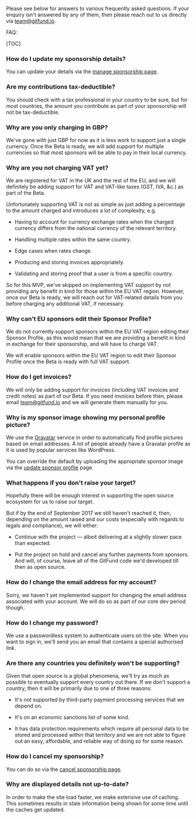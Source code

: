 Please see below for answers to various frequently asked questions. If your
enquiry isn't answered by any of them, then please reach out to us directly via
team@gitfund.io.

FAQ:

[TOC]

### How do I update my sponsorship details?

You can update your details via the [manage sponsorship page](/manage.sponsorship).

### Are my contributions tax-deductible?

You should check with a tax professional in your country to be sure, but for
most countries, the amount you contribute as part of your sponsorship will not
be tax-deductible.

### Why are you only charging in GBP?

We've gone with just GBP for now as it is less work to support just a single
currency. Once the Beta is ready, we will add support for multiple currencies so
that most sponsors will be able to pay in their local currency.

### Why are you not charging VAT yet?

We are registered for VAT in the UK and the rest of the EU, and we will
definitely be adding support for VAT and VAT-like taxes (GST, IVA, &c.) as part
of the Beta.

Unfortunately supporting VAT is not as simple as just adding a percentage to the
amount charged and introduces a lot of complexity, e.g.

* Having to account for currency exchange rates when the charged currency
  differs from the national currency of the relevant territory.

* Handling multiple rates within the same country.

* Edge cases when rates change.

* Producing and storing invoices appropriately.

* Validating and storing proof that a user is from a specific country.

So for this MVP, we've skipped on implementing VAT support by not providing any
benefit in kind for those within the EU VAT region. However, once our Beta is
ready, we will reach out for VAT-related details from you before charging any
additional VAT, if necessary.

### Why can't EU sponsors edit their Sponsor Profile?

We do not currently support sponsors within the EU VAT region editing their
Sponsor Profile, as this would mean that we are providing a benefit in kind in
exchange for their sponsorship, and will have to charge VAT.

We will enable sponsors within the EU VAT region to edit their Sponsor Profile
once the Beta is ready with full VAT support.

### How do I get invoices?

We will only be adding support for invoices (including VAT invoices and credit
notes) as part of our Beta. If you need invoices before then, please email
team@gitfund.io and we will generate them manually for you.

### Why is my sponsor image showing my personal profile picture?

We use the [Gravatar](https://en.gravatar.com/) service in order to
automatically find profile pictures based on email addresses. A lot of people
already have a Gravatar profile as it is used by popular services like
WordPress.

You can override the default by uploading the appropriate sponsor image via the
[update sponsor profile](/update.sponsor.profile) page.

### What happens if you don't raise your target?

Hopefully there will be enough interest in supporting the open source ecosystem
for us to raise our target.

But if by the end of September 2017 we still haven't reached it, then, depending
on the amount raised and our costs (especially with regards to legals and
compliance), we will either:

* Continue with the project — albeit delivering at a slightly slower pace than
  expected.

* Put the project on hold and cancel any further payments from sponsors. And
  will, of course, leave all of the GitFund code we'd developed till then as
  open source.

### How do I change the email address for my account?

Sorry, we haven't yet implemented support for changing the email address
associated with your account. We will do so as part of our core dev period
though.

### How do I change my password?

We use a passwordless system to authenticate users on the site. When you want to
sign in, we'll send you an email that contains a special authorised link.

### Are there any countries you definitely won't be supporting?

Given that open source is a global phenomena, we'll try as much as possible to
eventually support every country out there. If we don't support a country, then
it will be primarily due to one of three reasons:

* It's not supported by third-party payment processing services that we depend
  on.

* It's on an economic sanctions list of some kind.

* It has data protection requirements which require all personal data to be
  stored and processed within that territory and we are not able to figure out
  an easy, affordable, and reliable way of doing so for some reason.

### How do I cancel my sponsorship?

You can do so via the [cancel sponsorship page](/cancel.sponsorship).

### Why are displayed details not up-to-date?

In order to make the site load faster, we make extensive use of caching. This
sometimes results in stale information being shown for some time until the
caches get updated.
